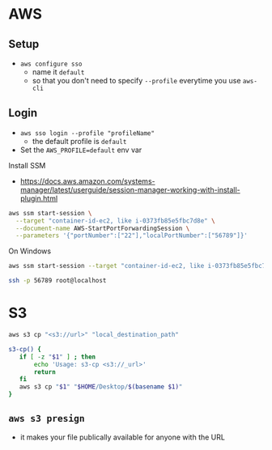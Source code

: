 # AWS

## Setup

- `aws configure sso`
  - name it `default`
  - so that you don't need to specify `--profile` everytime you use `aws-cli`

## Login

- `aws sso login --profile "profileName"`
  - the default profile is `default`
- Set the `AWS_PROFILE=default` env var

Install SSM

- https://docs.aws.amazon.com/systems-manager/latest/userguide/session-manager-working-with-install-plugin.html

```bash
aws ssm start-session \
  --target "container-id-ec2, like i-0373fb85e5fbc7d8e" \
  --document-name AWS-StartPortForwardingSession \
  --parameters '{"portNumber":["22"],"localPortNumber":["56789"]}'
```

On Windows

```bash
aws ssm start-session --target "container-id-ec2, like i-0373fb85e5fbc7d8e" --document-name AWS-StartPortForwardingSession --parameters "{\"portNumber\":[\"22\"],\"localPortNumber\":[\"56789\"]}"
```

```bash
ssh -p 56789 root@localhost
```

# S3

```bash
aws s3 cp "<s3://url>" "local_destination_path"
```

```bash
s3-cp() {
   if [ -z "$1" ] ; then
       echo 'Usage: s3-cp <s3://_url>'
       return
   fi
   aws s3 cp "$1" "$HOME/Desktop/$(basename $1)"
}
```

## `aws s3 presign`

- it makes your file publically available for anyone with the URL
